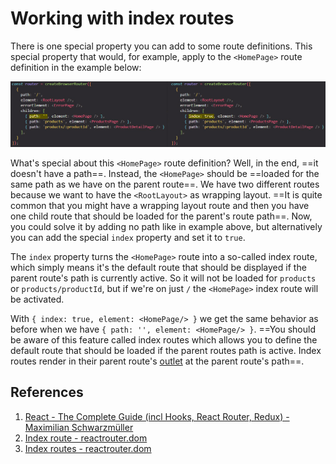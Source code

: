 # Working with index routes

There is one special property you can add to some route definitions. This special property that would, for example, apply to the `<HomePage>` route definition in the example below:

![Working_with_index_routes](../../img/Working_with_index_routes.jpg)

What's special about this `<HomePage>` route definition? Well, in the end, ==it doesn't have a path==. Instead, the `<HomePage>` should be ==loaded for the same path as we have on the parent route==. We have two different routes because we want to have the `<RootLayout>` as wrapping layout. ==It is quite common that you might have a wrapping layout route and then you have one child route that should be loaded for the parent's route path==. Now, you could solve it by adding no path like in example above, but alternatively you can add the special `index` property and set it to `true`.

The `index` property turns the `<HomePage>` route into a so-called index route, which simply means it's the default route that should be displayed if the parent route's path is currently active. So it will not be loaded for `products` or `products/productId`, but if we're on just `/` the `<HomePage>` index route will be activated.

With `{ index: true, element: <HomePage/> }` we get the same behavior as before when we have `{ path: '', element: <HomePage/> }`. ==You should be aware of this feature called index routes which allows you to define the default route that should be loaded if the parent routes path is active. Index routes render in their parent route's [outlet](https://reactrouter.com/en/main/start/concepts#outlet) at the parent route's path==.

## References

1. [React - The Complete Guide (incl Hooks, React Router, Redux) - Maximilian Schwarzmüller](https://www.udemy.com/course/react-the-complete-guide-incl-redux/)
1. [Index route - reactrouter.dom](https://reactrouter.com/en/main/route/route#index)
1. [Index routes - reactrouter.dom](https://reactrouter.com/en/main/start/concepts#index-routes)